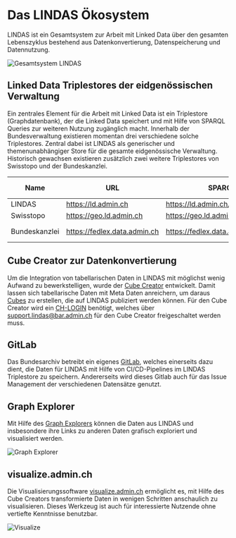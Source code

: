 # Das LINDAS Ökosystem

LINDAS ist ein Gesamtsystem zur Arbeit mit Linked Data über den gesamten Lebenszyklus bestehend aus Datenkonvertierung, Datenspeicherung und Datennutzung.

![Gesamtsystem LINDAS](/static-assets/img/architecture-DE.jpg)

## Linked Data Triplestores der eidgenössischen Verwaltung

Ein zentrales Element für die Arbeit mit Linked Data ist ein Triplestore (Graphdatenbank), der die Linked Data speichert und mit Hilfe von SPARQL Queries zur weiteren Nutzung zugänglich macht. Innerhalb der Bundesverwaltung existieren momentan drei verschiedene solche Triplestores. Zentral dabei ist LINDAS als generischer und themenunabhängiger Store für die gesamte eidgenössische Verwaltung. Historisch gewachsen existieren zusätzlich zwei weitere Triplestores von Swisstopo und der Bundeskanzlei.

| Name          | URL                          | SPARQL Endpoint                              | SPARQL Interface                           | Technisches Produkt                                      |
|---------------|------------------------------|---------------------------------------------|-------------------------------------------|----------------------------------------------------------|
| LINDAS        | https://ld.admin.ch          | https://ld.admin.ch/query                   | https://ld.admin.ch/sparql                | [Stardog](https://www.stardog.com/platform/)             |
| Swisstopo     | https://geo.ld.admin.ch      | https://geo.ld.admin.ch/query               | https://geo.ld.admin.ch/sparql            | [Fuseki](https://jena.apache.org/documentation/fuseki2/) |
| Bundeskanzlei | https://fedlex.data.admin.ch | https://fedlex.data.admin.ch/sparqlendpoint | https://fedlex.data.admin.ch/de-CH/sparql | [Virtuoso](https://virtuoso.openlinksw.com/)             |

## Cube Creator zur Datenkonvertierung

Um die Integration von tabellarischen Daten in LINDAS mit möglichst wenig Aufwand zu bewerkstelligen, wurde der [Cube Creator](https://cube-creator.lindas.admin.ch/) entwickelt. Damit lassen sich tabellarische Daten mit Meta Daten anreichern, um daraus [Cubes](https://cube.link) zu erstellen, die auf LINDAS publiziert werden können. Für den Cube Creator wird ein [CH-LOGIN](https://www.eiam.admin.ch) benötigt, welches über [support.lindas@bar.admin.ch](mailto:support.lindas@bar.admin.ch) für den Cube Creator freigeschaltet werden muss.

## GitLab

Das Bundesarchiv betreibt ein eigenes [GitLab](https://gitlab.ldbar.ch/), welches einerseits dazu dient, die Daten für LINDAS mit Hilfe von CI/CD-Pipelines im LINDAS Triplestore zu speichern. Andererseits wird dieses Gitlab auch für das Issue Management der verschiedenen Datensätze genutzt.

## Graph Explorer

Mit Hilfe des [Graph Explorers](https://lindas.admin.ch/graph-explorer/) können die Daten aus LINDAS und insbesondere ihre Links zu anderen Daten grafisch exploriert und visualisiert werden.

![Graph Explorer](/static-assets/img/graph-explorer.jpg)

## visualize.admin.ch

Die Visualisierungssoftware [visualize.admin.ch](https://visualize.admin.ch) ermöglicht es, mit Hilfe des Cube Creators transformierte Daten in wenigen Schritten anschaulich zu visualisieren. Dieses Werkzeug ist auch für interessierte Nutzende ohne vertiefte Kenntnisse benutzbar.

![Visualize](/static-assets/img/visualize.jpg)